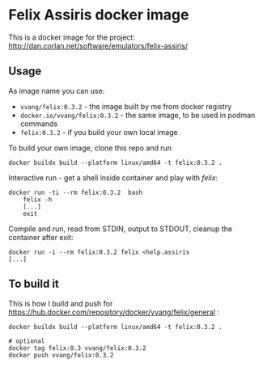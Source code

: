 # Felix Assiris docker image

This is a docker image for the project: http://dan.corlan.net/software/emulators/felix-assiris/

## Usage

As image name you can use:
- `vvang/felix:0.3.2` - the image built by me from docker registry
- `docker.io/vvang/felix:0.3.2` - the same image, to be used in podman commands
- `felix:0.3.2` - if you build your own local image

To build your own image, clone this repo and run 
```
docker buildx build --platform linux/amd64 -t felix:0.3.2 .
```

Interactive run - get a shell inside container and play with *felix*:
```
docker run -ti --rm felix:0.3.2  bash
    felix -h
    [...]
    exit
```

Compile and run, read from STDIN, output to STDOUT, cleanup the container after exit:
```
docker run -i --rm felix:0.3.2 felix <help.assiris
[...]
```

## To build it

This is how I build and push for https://hub.docker.com/repository/docker/vvang/felix/general :

```
docker buildx build --platform linux/amd64 -t felix:0.3.2 .

# optional
docker tag felix:0.3 vvang/felix:0.3.2
docker push vvang/felix:0.3.2
```

